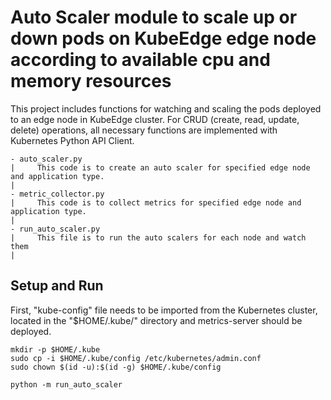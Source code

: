 # Auto Scaler module to scale up or down pods on KubeEdge edge node according to available cpu and memory resources

This project includes functions for watching and scaling the pods deployed to an edge node in KubeEdge cluster. For CRUD (create, read, update, delete) operations, all necessary functions are implemented with Kubernetes Python API Client. 

```
- auto_scaler.py
|     This code is to create an auto scaler for specified edge node and application type.
|
- metric_collector.py
|     This code is to collect metrics for specified edge node and application type.
|
- run_auto_scaler.py
|     This file is to run the auto scalers for each node and watch them
|
```

## Setup and Run
First, "kube-config" file needs to be imported from the Kubernetes cluster, located in the "$HOME/.kube/" directory and metrics-server should be deployed.

```
mkdir -p $HOME/.kube
sudo cp -i $HOME/.kube/config /etc/kubernetes/admin.conf
sudo chown $(id -u):$(id -g) $HOME/.kube/config

python -m run_auto_scaler
```

